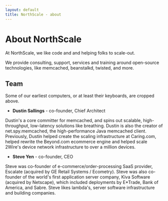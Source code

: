 ```yaml
---
layout: default
title: NorthScale - about
---
```


# About NorthScale

At NorthScale, we like code and and helping folks to scale-out.

We provide consulting, support, services and training around
open-source technologies, like memcached, beanstalkd, twisted, and
more.

## Team

Some of our earliest computers, or at least their keyboards, are
cropped above.

- **Dustin Sallings** - co-founder, Chief Architect

Dustin's a core committer for memcached, and spins out scalable,
high-throughput, low-latency solutions like breathing.  Dustin is also
the creator of net.spy.memcached, the high-performance Java memcached
client.  Previously, Dustin helped create the scaling infrastructure
at Caring.com, helped rewrite the Beyond.com ecommerce engine and
helped scale 2Wire's device network infrastructure to over a million
devices.

- **Steve Yen** - co-founder, CEO

Steve was co-founder of e-commerce/order-processing SaaS provider,
Escalate (acquired by GE Retail Systems / Ecometry).  Steve was also
co-founder of the world's first application server company, Kiva
Software (acquired by Netscape), which included deployments by
E*Trade, Bank of America, and Sabre.  Steve likes lambda's, server
software infrastructure and building companies.


